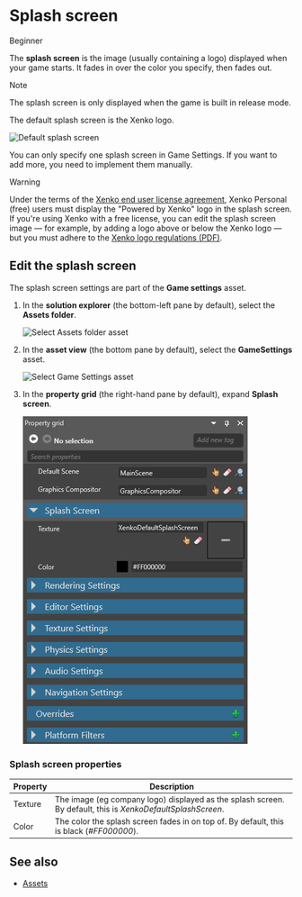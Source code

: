 # Splash screen

<span class="label label-doc-level">Beginner</span>

The **splash screen** is the image (usually containing a logo) displayed when your game starts. It fades in over the color you specify, then fades out.

> [!Note]
> The splash screen is only displayed when the game is built in release mode.

The default splash screen is the Xenko logo.

![Default splash screen](media/XenkoDefaultSplashScreen.png)



You can only specify one splash screen in Game Settings. If you want to add more, you need to implement them manually.

> [!Warning]
> Under the terms of the [Xenko end user license agreement](http://xenko.com/legal/eula), Xenko Personal (free) users must display the "Powered by Xenko" logo in the splash screen. If you're using Xenko with a free license, you can edit the splash screen image — for example, by adding a logo above or below the Xenko logo — but you must adhere to the [Xenko logo regulations (PDF)](https://xenko.com/legal/xenko-logo-regulations.pdf).

## Edit the splash screen

The splash screen settings are part of the **Game settings** asset.

1. In the **solution explorer** (the bottom-left pane by default), select the **Assets folder**.

    ![Select Assets folder asset](media/select-asset-folder.png)

2. In the **asset view** (the bottom pane by default), select the **GameSettings** asset.

    ![Select Game Settings asset](media/select-game-settings-asset.png)

3. In the **property grid** (the right-hand pane by default), expand **Splash screen**.

    ![Settings](media/splash-screen.png)

### Splash screen properties

| Property | Description
|----------|------------
| Texture  | The image (eg company logo) displayed as the splash screen. By default, this is *XenkoDefaultSplashScreen*. 
| Color    | The color the splash screen fades in on top of. By default, this is black (*#FF000000*).

## See also

* [Assets](../game-studio/game-settings.md)
